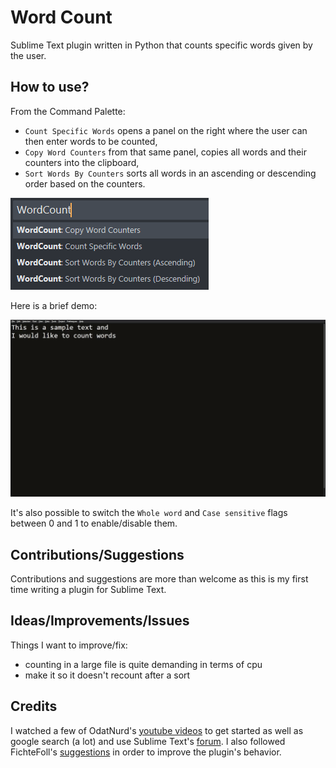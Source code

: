 # Word Count
Sublime Text plugin written in Python that counts specific words given by the user.

## How to use?
From the Command Palette:

- `Count Specific Words` opens a panel on the right where the user can then enter words to be counted,
- `Copy Word Counters` from that same panel, copies all words and their counters into the clipboard,
- `Sort Words By Counters` sorts all words in an ascending or descending order based on the counters.

![cp](images/command_palette.png "Command Palette screenshot")

Here is a brief demo:

![demo](images/demo.gif "demonstration")

It's also possible to switch the `Whole word` and `Case sensitive` flags between 0 and 1 to enable/disable them.

## Contributions/Suggestions
Contributions and suggestions are more than welcome as this is my first time writing a plugin for Sublime Text.

## Ideas/Improvements/Issues
Things I want to improve/fix:

- counting in a large file is quite demanding in terms of cpu
- make it so it doesn't recount after a sort

## Credits
I watched a few of OdatNurd's [youtube videos](https://www.youtube.com/playlist?list=PLGfKZJVuHW91zln4ADyZA3sxGEmq32Wse) to get started as well as google search (a lot) and use Sublime Text's [forum](https://forum.sublimetext.com/).
I also followed FichteFoll's [suggestions](https://github.com/wbond/package_control_channel/pull/8836) in order to improve the plugin's behavior.
